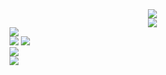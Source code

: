 <div align="center">
  <img src="https://jay-website-personal-65b76d6e8318.herokuapp.com?font=Libre+Baskerville&size=40&pause=1000&color=D4AF37&repeat=false&random=false&width=590&height=70&lines=Project+with+Java+and+SQL" />
</div>
<div align='center'>
    <img src="https://capsule-render.vercel.app/api?type=wave&height=250&color=003566&text=Project%20Bank&fontAlign=50&fontAlignY=50&reversal=false&fontColor=d4af37&fontSize=90&animation=fadeIn&stroke=d4af37"/>
</div>
<div>
  <img src="https://jay-website-personal-65b76d6e8318.herokuapp.com?font=Libre+Baskerville&size=30&pause=1000&color=D4AF37&vCenter=true&repeat=false&random=false&width=670&lines=Proyect%3A" />
</div>
<div>
  <img src="https://jay-website-personal-65b76d6e8318.herokuapp.com?font=Libre+Baskerville&size=15&pause=1000&color=D4AF37&background=003566&vCenter=true&repeat=false&random=false&width=1000&height=20&lines=The+main+topic+is+to+design+and+program+some+windows+to+do+the+%22CRUD%22+(create%2C+read%2C+update+and+delete)" />
  <img src="https://jay-website-personal-65b76d6e8318.herokuapp.com?font=Libre+Baskerville&size=15&pause=1000&color=D4AF37&background=003566&vCenter=true&repeat=false&random=false&width=1000&height=20&lines=%2C+but+I+decided+to+go+a+little+further+and+make+a+small+design.">
</div>
<!--code-->
<div>
  <img src="https://jay-website-personal-65b76d6e8318.herokuapp.com?font=Libre+Baskerville&size=30&pause=1000&color=D4AF37&vCenter=true&repeat=false&random=false&width=670&lines=Code%3A" />
</div>
<!--img-->
<div align="center">

</picture>
</div>
<div>
  <img src="https://jay-website-personal-65b76d6e8318.herokuapp.com?font=Libre+Baskerville&size=30&pause=1000&color=D4AF37&vCenter=true&repeat=false&random=false&width=670&lines=+Result%3A" />
</div>
<div align='center'>
  
</div>
